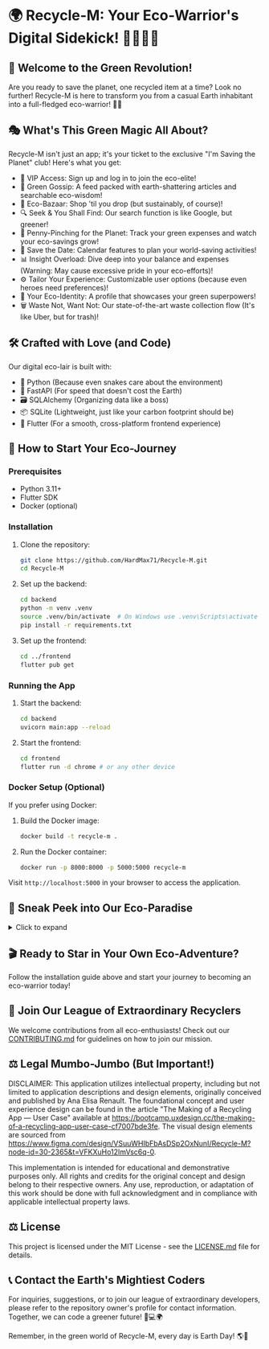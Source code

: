 # 🌍 Recycle-M: Your Eco-Warrior's Digital Sidekick! 🦸‍♀️🦸‍♂️

## 🚀 Welcome to the Green Revolution!

Are you ready to save the planet, one recycled item at a time? Look no further! Recycle-M is here to transform you from a casual Earth inhabitant into a full-fledged eco-warrior! 🌱💪

## 🎭 What's This Green Magic All About?

Recycle-M isn't just an app; it's your ticket to the exclusive "I'm Saving the Planet" club! Here's what you get:

- 🔐 VIP Access: Sign up and log in to join the eco-elite!
- 📰 Green Gossip: A feed packed with earth-shattering articles and searchable eco-wisdom!
- 🛒 Eco-Bazaar: Shop 'til you drop (but sustainably, of course)!
- 🔍 Seek & You Shall Find: Our search function is like Google, but greener!
- 💸 Penny-Pinching for the Planet: Track your green expenses and watch your eco-savings grow!
- 📅 Save the Date: Calendar features to plan your world-saving activities!
- 📊 Insight Overload: Dive deep into your balance and expenses (Warning: May cause excessive pride in your eco-efforts)!
- ⚙️ Tailor Your Experience: Customizable user options (because even heroes need preferences)!
- 🦸 Your Eco-Identity: A profile that showcases your green superpowers!
- 🗑️ Waste Not, Want Not: Our state-of-the-art waste collection flow (It's like Uber, but for trash)!

## 🛠️ Crafted with Love (and Code)

Our digital eco-lair is built with:

- 🐍 Python (Because even snakes care about the environment)
- 🚀 FastAPI (For speed that doesn't cost the Earth)
- 🗃️ SQLAlchemy (Organizing data like a boss)
- 📦 SQLite (Lightweight, just like your carbon footprint should be)
- 🎨 Flutter (For a smooth, cross-platform frontend experience)

## 🚀 How to Start Your Eco-Journey

### Prerequisites

- Python 3.11+
- Flutter SDK
- Docker (optional)

### Installation

1. Clone the repository:

    ```bash
    git clone https://github.com/HardMax71/Recycle-M.git
    cd Recycle-M
    ```

2. Set up the backend:

    ```bash
    cd backend
    python -m venv .venv
    source .venv/bin/activate  # On Windows use .venv\Scripts\activate
    pip install -r requirements.txt
    ```

3. Set up the frontend:

    ```bash
    cd ../frontend
    flutter pub get
    ```

### Running the App

1. Start the backend:

    ```bash
    cd backend
    uvicorn main:app --reload
    ```

2. Start the frontend:

    ```bash
    cd frontend
    flutter run -d chrome # or any other device
    ```

### Docker Setup (Optional)

If you prefer using Docker:

1. Build the Docker image:
    
    ```bash
    docker build -t recycle-m .
    ```
   
2. Run the Docker container:

    ```bash
    docker run -p 8000:8000 -p 5000:5000 recycle-m
    ```
   
Visit `http://localhost:5000` in your browser to access the application.

## 📸 Sneak Peek into Our Eco-Paradise

<details>
  <summary>Click to expand</summary>

  <p align="center">
    <img src="screenshots/login.png" alt="Login Screen">
    <br>
    <span style="font-size: small; color: grey;">Secure login to access your eco-warrior dashboard</span>
  </p>

  <p align="center">
    <img src="screenshots/signup.png" alt="Signup Screen">
    <br>
    <span style="font-size: small; color: grey;">Join the green revolution with our easy sign-up process</span>
  </p>

  <p align="center">
    <img src="screenshots/feed.png" alt="Feed Screen">
    <br>
    <span style="font-size: small; color: grey;">Stay updated with the latest eco-friendly news and tips</span>
  </p>

  <p align="center">
    <img src="screenshots/market.png" alt="Market Screen">
    <br>
    <span style="font-size: small; color: grey;">Shop sustainably in our eco-friendly marketplace</span>
  </p>

  <p align="center">
    <img src="screenshots/waste-flow-1.png" alt="Waste Collection Flow 1">
    <br>
    <span style="font-size: small; color: grey;">Start your waste collection journey with ease</span>
  </p>

  <p align="center">
    <img src="screenshots/waste-flow-2.png" alt="Waste Collection Flow 2">
    <br>
    <span style="font-size: small; color: grey;">Locate nearby recycling centers for efficient disposal</span>
  </p>

  <p align="center">
    <img src="screenshots/profile-balance.png" alt="Profile Balance">
    <br>
    <span style="font-size: small; color: grey;">Track your eco-impact and recycling rewards</span>
  </p>

  <p align="center">
    <img src="screenshots/calendar.png" alt="Calendar Screen">
    <br>
    <span style="font-size: small; color: grey;">Plan your eco-activities and never miss a green event</span>
  </p>

</details>

## 🎬 Ready to Star in Your Own Eco-Adventure?

Follow the installation guide above and start your journey to becoming an eco-warrior today!

## 🤝 Join Our League of Extraordinary Recyclers

We welcome contributions from all eco-enthusiasts! Check out our [CONTRIBUTING.md](CONTRIBUTING.md) for guidelines on how to join our mission.

## ⚖️ Legal Mumbo-Jumbo (But Important!)

DISCLAIMER: This application utilizes intellectual property, including but not limited to application descriptions and design elements, originally conceived and published by Ana Elisa Renault. The foundational concept and user experience design can be found in the article "The Making of a Recycling App — User Case" available at https://bootcamp.uxdesign.cc/the-making-of-a-recycling-app-user-case-cf7007bde3fe. The visual design elements are sourced from https://www.figma.com/design/VSuuWHIbFbAsDSp2OxNunI/Recycle-M?node-id=30-2365&t=VFKXuHo12ImVsc6q-0. 

This implementation is intended for educational and demonstrative purposes only. All rights and credits for the original concept and design belong to their respective owners. Any use, reproduction, or adaptation of this work should be done with full acknowledgment and in compliance with applicable intellectual property laws.

## ⚖️ License

This project is licensed under the MIT License - see the [LICENSE.md](LICENSE.md) file for details.

## 📞 Contact the Earth's Mightiest Coders

For inquiries, suggestions, or to join our league of extraordinary developers, please refer to the repository owner's profile for contact information. Together, we can code a greener future! 🌿💻🌍

Remember, in the green world of Recycle-M, every day is Earth Day! 🌎🎉
